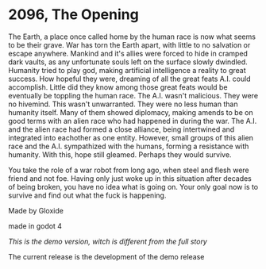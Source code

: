 # 2096, The Opening

The Earth, a place once called home by the human race is now what seems to be their grave.
War has torn the Earth apart, with little to no salvation or escape anywhere.
Mankind and it's allies were forced to hide in cramped dark vaults, as any unfortunate souls left on the surface slowly dwindled.
Humanity tried to play god, making artificial intelligence a reality to great success.
How hopeful they were, dreaming of all the great feats A.I. could accomplish.
Little did they know among those great feats would be eventually be toppling the human race.
The A.I. wasn't malicious. They were no hivemind. This wasn't unwarranted. They were no less human than humanity itself.
Many of them showed diplomacy, making amends to be on good terms with an alien race who had happened in during the war.
The A.I. and the alien race had formed a close alliance, being intertwined and integrated into eachother as one entity.
However, small groups of this alien race and the A.I. sympathized with the humans, forming a resistance with humanity.
With this, hope still gleamed. Perhaps they would survive.


You take the role of a war robot from long ago, when steel and flesh were friend and not foe.
Having only just woke up in this situation after decades of being broken, you have no idea what is going on.
Your only goal now is to survive and find out what the fuck is happening.


Made by Gloxide

made in godot 4

*This is the demo version, witch is different from the full story*

The current release is the development of the demo release
